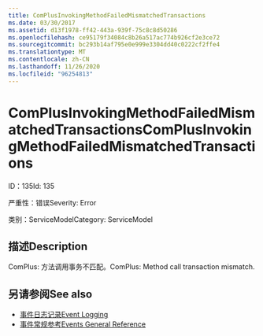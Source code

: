 ```yaml
---
title: ComPlusInvokingMethodFailedMismatchedTransactions
ms.date: 03/30/2017
ms.assetid: d13f1978-ff42-443a-939f-75c8c8d50286
ms.openlocfilehash: ce95179f34084c8b26a517ac774b926cf2e3ce72
ms.sourcegitcommit: bc293b14af795e0e999e3304dd40c0222cf2ffe4
ms.translationtype: MT
ms.contentlocale: zh-CN
ms.lasthandoff: 11/26/2020
ms.locfileid: "96254813"
---
```

# <a name="complusinvokingmethodfailedmismatchedtransactions"></a><span data-ttu-id="28055-102">ComPlusInvokingMethodFailedMismatchedTransactions</span><span class="sxs-lookup"><span data-stu-id="28055-102">ComPlusInvokingMethodFailedMismatchedTransactions</span></span>

<span data-ttu-id="28055-103">ID：135</span><span class="sxs-lookup"><span data-stu-id="28055-103">Id: 135</span></span>  
  
 <span data-ttu-id="28055-104">严重性：错误</span><span class="sxs-lookup"><span data-stu-id="28055-104">Severity: Error</span></span>  
  
 <span data-ttu-id="28055-105">类别：ServiceModel</span><span class="sxs-lookup"><span data-stu-id="28055-105">Category: ServiceModel</span></span>  
  
## <a name="description"></a><span data-ttu-id="28055-106">描述</span><span class="sxs-lookup"><span data-stu-id="28055-106">Description</span></span>  

 <span data-ttu-id="28055-107">ComPlus: 方法调用事务不匹配。</span><span class="sxs-lookup"><span data-stu-id="28055-107">ComPlus: Method call transaction mismatch.</span></span>  
  
## <a name="see-also"></a><span data-ttu-id="28055-108">另请参阅</span><span class="sxs-lookup"><span data-stu-id="28055-108">See also</span></span>

- [<span data-ttu-id="28055-109">事件日志记录</span><span class="sxs-lookup"><span data-stu-id="28055-109">Event Logging</span></span>](index.md)
- [<span data-ttu-id="28055-110">事件常规参考</span><span class="sxs-lookup"><span data-stu-id="28055-110">Events General Reference</span></span>](events-general-reference.md)
